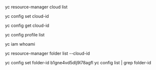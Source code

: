 yc resource-manager cloud list

yc config set cloud-id

yc config get cloud-id

yc config profile list

yc iam whoami

yc resource-manager folder list --cloud-id 



yc config set folder-id b1gne4vd5dlj9l78agfl
yc config list | grep folder-id